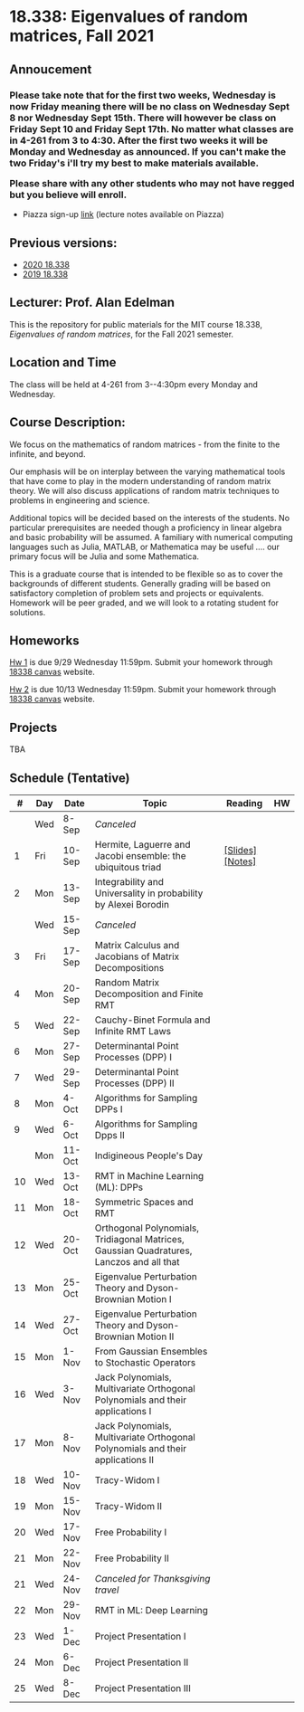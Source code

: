 # 18.338: Eigenvalues of random matrices, Fall 2021

## Annoucement
<h3>Please take note that for the first two weeks, Wednesday is now Friday meaning there will be no class on Wednesday Sept 8 nor Wednesday Sept 15th.  There will however be class on Friday Sept 10 and Friday Sept 17th. No matter what classes are in 4-261 from 3 to 4:30.
After the first two weeks it will be Monday and Wednesday as announced.  If you can't make the two Friday's i'll try my best to make materials available. 

Please share with any other students who may not have regged but you believe will enroll.
</h3>

* Piazza sign-up [link](piazza.com/mit/fall2021/18338) (lecture notes available on Piazza)
  

   

## Previous versions:
* [2020 18.338](https://github.com/mitmath/18338/tree/2020)
* [2019 18.338](https://github.com/mitmath/18338/tree/2019)


## Lecturer: Prof. Alan Edelman

This is the repository for public materials for the MIT course 18.338, *Eigenvalues of random matrices*, for the Fall 2021 semester.

## Location and Time
The class will be held at 4-261 from 3--4:30pm every Monday and Wednesday. 

## Course Description:

We focus on the mathematics of random matrices - from the finite to the infinite, and beyond.

Our emphasis will be on interplay between the varying mathematical tools that have come to play in the modern understanding of random matrix theory. We will also discuss applications of random matrix techniques to problems in engineering and science.

Additional topics will be decided based on the interests of the students. No particular prerequisites are needed though a proficiency in linear algebra and basic probability will be assumed. A familiary with numerical computing languages such as Julia, MATLAB, or Mathematica may be useful .... our primary focus will be Julia and some Mathematica.

This is a graduate course that is intended to be flexible so as to cover the backgrounds of different students. Generally grading will be based on satisfactory completion of problem sets and projects or equivalents.  Homework will be peer graded, and we will look to a rotating student for solutions.

## Homeworks
[Hw 1](https://github.com/mitmath/18338/blob/master/ps1.pdf) is due 9/29 Wednesday 11:59pm. Submit your homework through [18338 canvas](https://canvas.mit.edu/courses/10369) website.

[Hw 2](https://github.com/mitmath/18338/blob/master/ps2.pdf) is due 10/13 Wednesday 11:59pm. Submit your homework through [18338 canvas](https://canvas.mit.edu/courses/10369) website.

## Projects
TBA

## Schedule (Tentative)

|#|Day| Date |  Topic | Reading| HW |
|-|-|------|------|-----|--|
|    | Wed | 8-Sep |  *Canceled*          |  |  |
| 1  | Fri | 10-Sep  | Hermite, Laguerre and Jacobi ensemble: the ubiquitous triad                              |  [[Slides]](http://math.mit.edu/~edelman/talks/2014/mit_02_24_2014.pptx)[[Notes]](http://web.mit.edu/18.338/www/2018s/handouts/lec1.pdf)       |    |
| 2 | Mon | 13-Sep  |  Integrability and Universality in probability by Alexei Borodin | | 
|   | Wed | 15-Sep | *Canceled*          |  |  |
| 3 | Fri | 17-Sep | Matrix Calculus and Jacobians of Matrix Decompositions          |  |  |
| 4 | Mon | 20-Sep | Random Matrix Decomposition and Finite RMT | |
| 5 | Wed | 22-Sep | Cauchy-Binet Formula and Infinite RMT Laws                   |  |  |
| 6 | Mon | 27-Sep | Determinantal Point Processes (DPP) I                         |  |  |
| 7  | Wed | 29-Sep | Determinantal Point Processes (DPP) II                                                           |  |  |
| 8  | Mon | 4-Oct  | Algorithms for Sampling DPPs I                  |  |  |
| 9 | Wed | 6-Oct  |  Algorithms for Sampling Dpps II                    |  |  |
|    | Mon | 11-Oct | Indigineous People's Day                                                                             |  |  |
| 10 | Wed | 13-Oct | RMT in Machine Learning (ML): DPPs          |  |  |
| 11 | Mon | 18-Oct | Symmetric Spaces and RMT                                 |  |  |
| 12 | Wed | 20-Oct | Orthogonal Polynomials, Tridiagonal Matrices, Gaussian Quadratures, Lanczos and all that |  |  |
| 13 | Mon | 25-Oct | Eigenvalue Perturbation Theory and Dyson-Brownian Motion I                               |  |  |
| 14 | Wed | 27-Oct | Eigenvalue Perturbation Theory and Dyson-Brownian Motion II                              |  |  |
| 15 | Mon | 1-Nov | From Gaussian Ensembles to Stochastic Operators                                          |  |  |
| 16 | Wed | 3-Nov  | Jack Polynomials, Multivariate Orthogonal Polynomials and their applications I           |  |  |
| 17 | Mon | 8-Nov  | Jack Polynomials, Multivariate Orthogonal Polynomials and their applications II          |  |  |
| 18 | Wed | 10-Nov | Tracy-Widom I                                                                      |  |  |
| 19 | Mon | 15-Nov | Tracy-Widom II                                                                             |  |  |
| 20 | Wed | 17-Nov | Free Probability I                                                                       |  |  |
| 21  | Mon | 22-Nov| Free Probability II                                                                      |  |  |
| 21 | Wed | 24-Nov | *Canceled for Thanksgiving travel*                                                                    |  |  |
| 22 | Mon | 29-Nov | RMT in ML: Deep Learning                                                                    |  |  |
| 23 | Wed | 1-Dec | Project Presentation I                                                                 |  |  |
| 24 | Mon | 6-Dec  | Project Presentation II                                                           |  |  |
| 25 | Wed | 8-Dec  | Project Presentation III                                                          |  |  |
